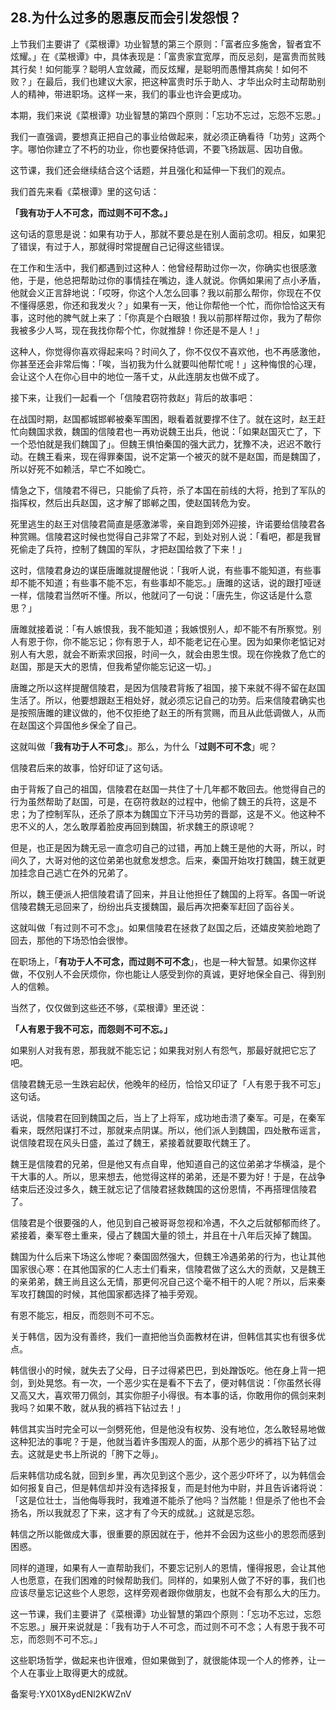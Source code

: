 ## 28.为什么过多的恩惠反而会引发怨恨？
上节我们主要讲了《菜根谭》功业智慧的第三个原则：「富者应多施舍，智者宜不炫耀。」在《菜根谭》中，具体表现是：「富贵家宜宽厚，而反忌刻，是富贵而贫贱其行矣！如何能享？聪明人宜敛藏，而反炫耀，是聪明而愚懵其病矣！如何不败？」在最后，我们也建议大家，把这种富贵时乐于助人、才华出众时主动帮助别人的精神，带进职场。这样一来，我们的事业也许会更成功。


本期，我们来说《菜根谭》功业智慧的第四个原则：「忘功不忘过，忘怨不忘恩。」


我们一直强调，要想真正把自己的事业给做起来，就必须正确看待「功劳」这两个字。哪怕你建立了不朽的功业，你也要保持低调，不要飞扬跋扈、因功自傲。


这节课，我们还会继续结合这个话题，并且强化和延伸一下我们的观点。


我们首先来看《菜根谭》里的这句话：


**「我有功于人不可念，而过则不可不念。」**


这句话的意思是说：如果有功于人，那就不要总是在别人面前念叨。相反，如果犯了错误，有过于人，那就得时常提醒自己记得这些错误。


在工作和生活中，我们都遇到过这种人：他曾经帮助过你一次，你确实也很感激他，于是，他总把帮助过你的事情挂在嘴边，逢人就说。你俩如果闹了点小矛盾，他就会义正言辞地说：「哎呀，你这个人怎么回事？我以前那么帮你，你现在不仅不懂得感恩，你还和我发火？」如果有一天，他让你帮他一个忙，而你恰恰这天有事，这时他的脾气就上来了：「你真是个白眼狼！我以前那样帮过你，我为了帮你我被多少人骂，现在我找你帮个忙，你就推辞！你还是不是人！」


这种人，你觉得你喜欢得起来吗？时间久了，你不仅仅不喜欢他，也不再感激他，你甚至还会非常后悔：「唉，当初我为什么就要叫他帮忙呢！」这种悔恨的心理，会让这个人在你心目中的地位一落千丈，从此连朋友也做不成了。


接下来，让我们一起看一个「信陵君窃符救赵」背后的故事吧：


在战国时期，赵国都城邯郸被秦军围困，眼看着就要撑不住了。就在这时，赵王赶忙向魏国求救，魏国的信陵君也一再劝说魏王出兵，他说：「如果赵国灭亡了，下一个恐怕就是我们魏国了」。但魏王惧怕秦国的强大武力，犹豫不决，迟迟不敢行动。在魏王看来，现在得罪秦国，说不定第一个被灭的就不是赵国，而是魏国了，所以好死不如赖活，早亡不如晚亡。


情急之下，信陵君不得已，只能偷了兵符，杀了本国在前线的大将，抢到了军队的指挥权，然后出兵赵国，这才解了邯郸之围，使赵国转危为安。


死里逃生的赵王对信陵君简直是感激涕零，亲自跑到郊外迎接，许诺要给信陵君各种赏赐。信陵君这时候也觉得自己非常了不起，到处对别人说：「看吧，都是我冒死偷走了兵符，控制了魏国的军队，才把赵国给救了下来！」


这时，信陵君身边的谋臣唐雎就提醒他说：「我听人说，有些事不能知道，有些事却不能不知道；有些事不能不忘，有些事却不能忘。」唐雎的这话，说的跟打哑谜一样，信陵君当然听不懂。所以，他就问了一句说：「唐先生，你这话是什么意思？」


唐雎就接着说：「有人嫉恨我，我不能知道；我嫉恨别人，却不能不有所察觉。别人有恩于你，你不能忘记；你有恩于人，却不能老记在心里。因为如果你老惦记对别人有大恩，就会不断索求回报，时间一久，就会由恩生恨。现在你挽救了危亡的赵国，那是天大的恩情，但我希望你能忘记这一切。」


唐雎之所以这样提醒信陵君，是因为信陵君背叛了祖国，接下来就不得不留在赵国生活了。所以，他要想跟赵王相处好，就必须忘记自己的功劳。后来信陵君确实也是按照唐雎的建议做的，他不仅拒绝了赵王的所有赏赐，而且从此低调做人，从而在赵国这个异国他乡保全了自己。


这就叫做「**我有功于人不可念**」。那么，为什么「**过则不可不念**」呢？


信陵君后来的故事，恰好印证了这句话。


由于背叛了自己的祖国，信陵君在赵国一共住了十几年都不敢回去。他觉得自己的行为虽然帮助了赵国，可是，在窃符救赵的过程中，他偷了魏王的兵符，这是不忠；为了控制军队，还杀了原本为魏国立下汗马功劳的晋鄙，这是不义。他这种不忠不义的人，怎么敢厚着脸皮再回到魏国，祈求魏王的原谅呢？


但是，也正是因为魏无忌一直念叨自己的过错，再加上魏王是他的大哥，所以，时间久了，大哥对他的这位弟弟也就愈发想念。后来，秦国开始攻打魏国，魏王就更加挂念自己逃亡在外的兄弟了。


所以，魏王便派人把信陵君请了回来，并且让他担任了魏国的上将军。各国一听说信陵君魏无忌回来了，纷纷出兵支援魏国，最后再次把秦军赶回了函谷关。


这就叫做「有过则不可不念」。如果信陵君在拯救了赵国之后，还嬉皮笑脸地跑了回去，那他的下场恐怕会很惨。


在职场上，「**有功于人不可念，而过则不可不念**」，也是一种大智慧。如果你这样做，不仅别人不会厌烦你，你也能让人感受到你的真诚，更好地保全自己、得到别人的信赖。


当然了，仅仅做到这些还不够，《菜根谭》里还说：


**「人有恩于我不可忘，而怨则不可不忘。」**


如果别人对我有恩，那我就不能忘记；如果我对别人有怨气，那最好就把它忘了吧。


信陵君魏无忌一生跌宕起伏，他晚年的经历，恰恰又印证了「人有恩于我不可忘」这句话。


话说，信陵君在回到魏国之后，当上了上将军，成功地击溃了秦军。可是，在秦军看来，既然阳谋打不过，那就来点阴谋。所以，他们派人到魏国，四处散布谣言，说信陵君现在风头日盛，盖过了魏王，紧接着就要取代魏王了。


魏王是信陵君的兄弟，但是他又有点自卑，他知道自己的这位弟弟才华横溢，是个干大事的人。所以，思来想去，他觉得这样的弟弟，还是不要为好！于是，在战争结束后还没过多久，魏王就忘记了信陵君拯救魏国的这份恩情，不再搭理信陵君了。


信陵君是个很要强的人，他见到自己被哥哥忽视和冷遇，不久之后就郁郁而终了。紧接着，秦军卷土重来，侵占了魏国大量的领土，并且在十八年后灭掉了魏国。


魏国为什么后来下场这么惨呢？秦国固然强大，但魏王冷遇弟弟的行为，也让其他国家很心寒：在其他国家的仁人志士们看来，信陵君做了这么大的贡献，又是魏王的亲弟弟，魏王尚且这么无情，那更何况自己这个毫不相干的人呢？所以，后来秦军攻打魏国的时候，其他国家都选择了袖手旁观。


有恩不能忘，相反，而怨则不可不忘。


关于韩信，因为没有善终，我们一直把他当负面教材在讲，但韩信其实也有很多优点。


韩信很小的时候，就失去了父母，日子过得紧巴巴，到处蹭饭吃。他在身上背一把剑，到处晃悠。有一次，一个恶少实在是看不下去了，便对韩信说：「你虽然长得又高又大，喜欢带刀佩剑，其实你胆子小得很。有本事的话，你敢用你的佩剑来刺我吗？如果不敢，就从我的裤裆下钻过去！」


韩信其实当时完全可以一剑劈死他，但是他没有权势、没有地位，怎么敢轻易地做这种犯法的事呢？于是，他就当着许多围观人的面，从那个恶少的裤裆下钻了过去。这就是史书上所说的「胯下之辱」。


后来韩信功成名就，回到乡里，再次见到这个恶少，这个恶少吓坏了，以为韩信会如何报复自己，但是韩信却并没有选择报复，而是封他为中尉，并且告诉诸将说：「这是位壮士，当他侮辱我时，我难道不能杀了他吗？当然能！但是杀了他也不会扬名，所以我就忍了下来，这才有了今天的成就。」这就是忘怨。


韩信之所以能做成大事，很重要的原因就在于，他并不会因为这些小的恩怨而感到困惑。


同样的道理，如果有人一直帮助我们，不要忘记别人的恩情，懂得报恩，会让其他人也愿意，在我们困难的时候帮助我们。同样的，如果别人做了不好的事，我们也应该尽量忘记这些个人恩怨，这样旁观者跟你做朋友，也就不会有那么大的压力。


这一节课，我们主要讲了《菜根谭》功业智慧的第四个原则：「忘功不忘过，忘怨不忘恩。」展开来说就是：「我有功于人不可念，而过则不可不念；人有恩于我不可忘，而怨则不可不忘。」


这些职场哲学，做起来也许很难，但如果做到了，就很能体现一个人的修养，让一个人在事业上取得更大的成就。


备案号:YX01X8ydENl2KWZnV

